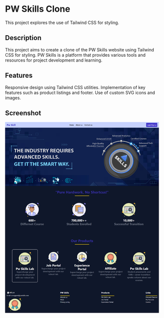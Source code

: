 
 # PW Skills Clone

This project explores the use of Tailwind CSS for styling.

## Description

 This project aims to create a clone of the PW Skills website using Tailwind CSS for styling. PW Skills is a platform that provides various tools and resources for project development and learning.

## Features
Responsive design using Tailwind CSS utilities.
Implementation of key features such as product listings and footer.
Use of custom SVG icons and images.

## Screenshot

![image](./screencapture.png)
